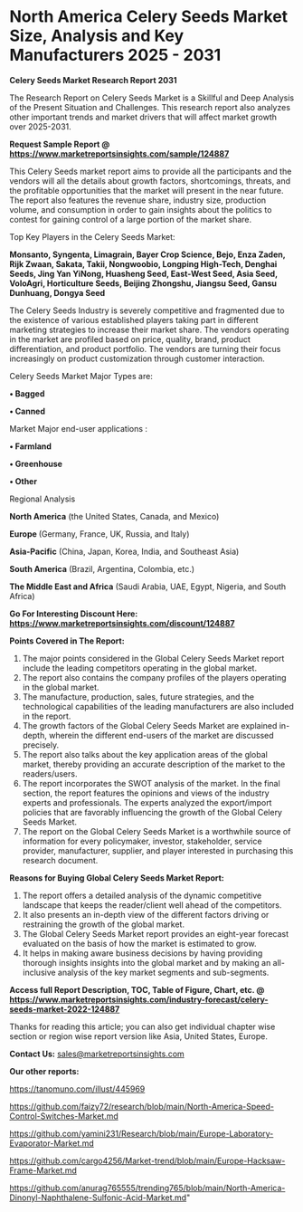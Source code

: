 # North America Celery Seeds Market Size, Analysis and Key Manufacturers 2025 - 2031

<strong>Celery Seeds Market Research Report 2031</strong>

The Research Report on Celery Seeds Market is a Skillful and Deep Analysis of the Present Situation and Challenges. This research report also analyzes other important trends and market drivers that will affect market growth over 2025-2031.

<strong>Request Sample Report @ <a href=https://www.marketreportsinsights.com/sample/124887>https://www.marketreportsinsights.com/sample/124887</a></strong>

This Celery Seeds market report aims to provide all the participants and the vendors will all the details about growth factors, shortcomings, threats, and the profitable opportunities that the market will present in the near future. The report also features the revenue share, industry size, production volume, and consumption in order to gain insights about the politics to contest for gaining control of a large portion of the market share.

Top Key Players in the Celery Seeds Market:

<strong>Monsanto, Syngenta, Limagrain, Bayer Crop Science, Bejo, Enza Zaden, Rijk Zwaan, Sakata, Takii, Nongwoobio, Longping High-Tech, Denghai Seeds, Jing Yan YiNong, Huasheng Seed, East-West Seed, Asia Seed, VoloAgri, Horticulture Seeds, Beijing Zhongshu, Jiangsu Seed, Gansu Dunhuang, Dongya Seed</strong>

The Celery Seeds Industry is severely competitive and fragmented due to the existence of various established players taking part in different marketing strategies to increase their market share. The vendors operating in the market are profiled based on price, quality, brand, product differentiation, and product portfolio. The vendors are turning their focus increasingly on product customization through customer interaction.

Celery Seeds Market Major Types are:

<strong>• Bagged

• Canned</strong>

Market Major end-user applications :

<strong>• Farmland

• Greenhouse

• Other</strong>

Regional Analysis

</u><strong><b>North America</b></strong> (the United States, Canada, and Mexico)

<strong><b>Europe </b></strong>(Germany, France, UK, Russia, and Italy)

<strong><b>Asia-Pacific</b></strong> (China, Japan, Korea, India, and Southeast Asia)

<strong><b>South America</b></strong> (Brazil, Argentina, Colombia, etc.)

<strong><b>The Middle East and Africa</b></strong> (Saudi Arabia, UAE, Egypt, Nigeria, and South Africa)

<strong>Go For Interesting Discount Here: <a href=https://www.marketreportsinsights.com/discount/124887>https://www.marketreportsinsights.com/discount/124887</a></strong>

<strong>Points Covered in The Report:</strong>
<ol>
  <li>The major points considered in the Global Celery Seeds Market report include the leading competitors operating in the global market.</li>
  <li>The report also contains the company profiles of the players operating in the global market.</li>
  <li>The manufacture, production, sales, future strategies, and the technological capabilities of the leading manufacturers are also included in the report.</li>
  <li>The growth factors of the Global Celery Seeds Market are explained in-depth, wherein the different end-users of the market are discussed precisely.</li>
  <li>The report also talks about the key application areas of the global market, thereby providing an accurate description of the market to the readers/users.</li>
  <li>The report incorporates the SWOT analysis of the market. In the final section, the report features the opinions and views of the industry experts and professionals. The experts analyzed the export/import policies that are favorably influencing the growth of the Global Celery Seeds Market.</li>
  <li>The report on the Global Celery Seeds Market is a worthwhile source of information for every policymaker, investor, stakeholder, service provider, manufacturer, supplier, and player interested in purchasing this research document.</li>
</ol>
<strong>Reasons for Buying Global Celery Seeds Market Report:</strong>

<ol>
  <li>The report offers a detailed analysis of the dynamic competitive landscape that keeps the reader/client well ahead of the competitors.</li>
  <li>It also presents an in-depth view of the different factors driving or restraining the growth of the global market.</li>
  <li>The Global Celery Seeds Market report provides an eight-year forecast evaluated on the basis of how the market is estimated to grow.</li>
  <li>It helps in making aware business decisions by having providing thorough insights insights into the global market and by making an all-inclusive analysis of the key market segments and sub-segments.</li>
</ol>
<strong>Access full Report Description, TOC, Table of Figure, Chart, etc. @ <a href=https://www.marketreportsinsights.com/industry-forecast/celery-seeds-market-2022-124887>https://www.marketreportsinsights.com/industry-forecast/celery-seeds-market-2022-124887</a></strong>


Thanks for reading this article; you can also get individual chapter wise section or region wise report version like Asia, United States, Europe.

<strong>Contact Us:</strong>
sales@marketreportsinsights.com

<strong>Our other reports:</strong>

<a href=https://tanomuno.com/illust/445969>https://tanomuno.com/illust/445969</a>

<a href=https://github.com/faizy72/research/blob/main/North-America-Speed-Control-Switches-Market.md>https://github.com/faizy72/research/blob/main/North-America-Speed-Control-Switches-Market.md</a>

<a href=https://github.com/yamini231/Research/blob/main/Europe-Laboratory-Evaporator-Market.md>https://github.com/yamini231/Research/blob/main/Europe-Laboratory-Evaporator-Market.md</a>

<a href=https://github.com/cargo4256/Market-trend/blob/main/Europe-Hacksaw-Frame-Market.md>https://github.com/cargo4256/Market-trend/blob/main/Europe-Hacksaw-Frame-Market.md</a>

<a href=https://github.com/anurag765555/trending765/blob/main/North-America-Dinonyl-Naphthalene-Sulfonic-Acid-Market.md>https://github.com/anurag765555/trending765/blob/main/North-America-Dinonyl-Naphthalene-Sulfonic-Acid-Market.md</a>"
